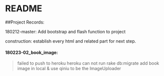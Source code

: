 # README

##Project Records:

180212-master: Add bootstrap and flash function to project

construction: establish every html and related part for next step.

#### 180223-02_book_image:

> failed to push to heroku
> heroku can not run rake db:migrate
> add book image in local & use qiniu to be the ImageUploader
